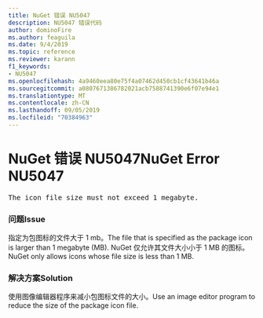 ```yaml
---
title: NuGet 错误 NU5047
description: NU5047 错误代码
author: dominoFire
ms.author: feaguila
ms.date: 9/4/2019
ms.topic: reference
ms.reviewer: karann
f1_keywords:
- NU5047
ms.openlocfilehash: 4a9460eea80e75f4a07462d450cb1cf43641b46a
ms.sourcegitcommit: a0807671386782021acb7588741390e6f07e94e1
ms.translationtype: MT
ms.contentlocale: zh-CN
ms.lasthandoff: 09/05/2019
ms.locfileid: "70384963"
---
```

# <a name="nuget-error-nu5047"></a><span data-ttu-id="9d529-103">NuGet 错误 NU5047</span><span class="sxs-lookup"><span data-stu-id="9d529-103">NuGet Error NU5047</span></span>

<pre>The icon file size must not exceed 1 megabyte.</pre>


### <a name="issue"></a><span data-ttu-id="9d529-104">问题</span><span class="sxs-lookup"><span data-stu-id="9d529-104">Issue</span></span> 

<span data-ttu-id="9d529-105">指定为包图标的文件大于 1 mb。</span><span class="sxs-lookup"><span data-stu-id="9d529-105">The file that is specified as the package icon is larger than 1 megabyte (MB).</span></span> <span data-ttu-id="9d529-106">NuGet 仅允许其文件大小小于 1 MB 的图标。</span><span class="sxs-lookup"><span data-stu-id="9d529-106">NuGet only allows icons whose file size is less than 1 MB.</span></span>


### <a name="solution"></a><span data-ttu-id="9d529-107">解决方案</span><span class="sxs-lookup"><span data-stu-id="9d529-107">Solution</span></span>

<span data-ttu-id="9d529-108">使用图像编辑器程序来减小包图标文件的大小。</span><span class="sxs-lookup"><span data-stu-id="9d529-108">Use an image editor program to reduce the size of the package icon file.</span></span>
